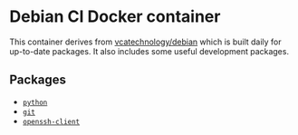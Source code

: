 # Debian CI Docker container

This container derives from
[vcatechnology/debian](https://hub.docker.com/r/vcatechnology/debian) which is
built daily for up-to-date packages. It also includes some useful development
packages.

## Packages

  - [`python`](https://packages.debian.org/search?suite=stable&keywords=python)
  - [`git`](https://packages.debian.org/search?suite=stable&keywords=git)
  - [`openssh-client`](https://packages.debian.org/search?suite=stable&keywords=openssh-client)
